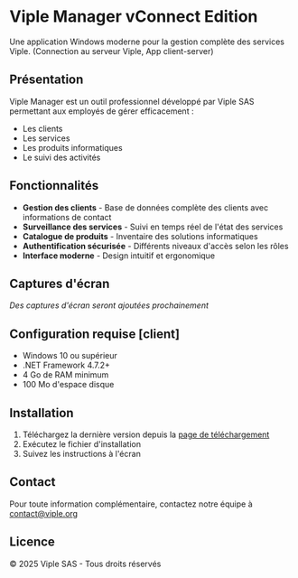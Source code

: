 # Viple Manager vConnect Edition

Une application Windows moderne pour la gestion complète des services Viple. (Connection au serveur Viple, App client-server)

## Présentation

Viple Manager est un outil professionnel développé par Viple SAS permettant aux employés de gérer efficacement :
- Les clients
- Les services
- Les produits informatiques
- Le suivi des activités

## Fonctionnalités

- **Gestion des clients** - Base de données complète des clients avec informations de contact
- **Surveillance des services** - Suivi en temps réel de l'état des services
- **Catalogue de produits** - Inventaire des solutions informatiques
- **Authentification sécurisée** - Différents niveaux d'accès selon les rôles
- **Interface moderne** - Design intuitif et ergonomique

## Captures d'écran

*Des captures d'écran seront ajoutées prochainement*

## Configuration requise [client]

- Windows 10 ou supérieur
- .NET Framework 4.7.2+
- 4 Go de RAM minimum
- 100 Mo d'espace disque

## Installation

1. Téléchargez la dernière version depuis la [page de téléchargement](https://viplegroup.com/downloads)
2. Exécutez le fichier d'installation
3. Suivez les instructions à l'écran

## Contact

Pour toute information complémentaire, contactez notre équipe à contact@viple.org

## Licence

© 2025 Viple SAS - Tous droits réservés
